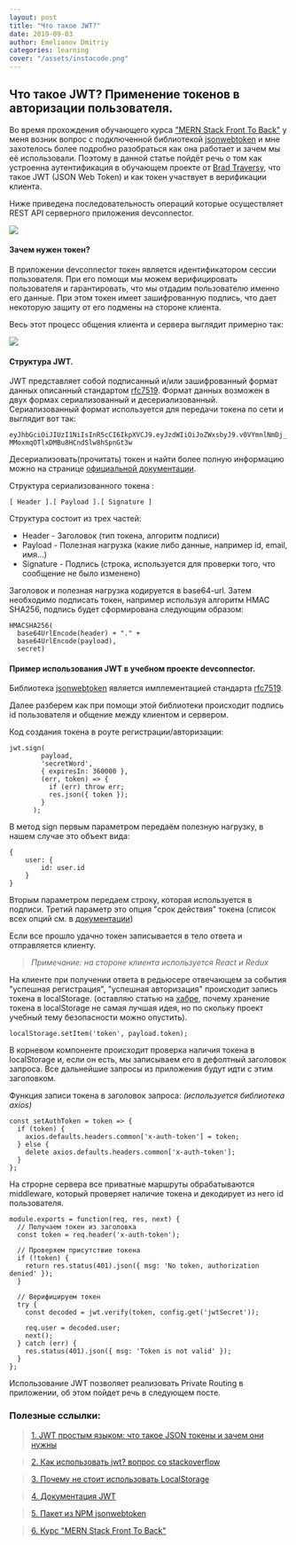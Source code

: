 ```yaml
---
layout: post
title: "Что такое JWT?"
date: 2019-09-03
author: Emelianov Dmitriy
categories: learning
cover: "/assets/instacode.png"
---
```


## Что такое JWT? Применение токенов в авторизации пользователя.

Во время прохождения обучающего курса ["MERN Stack Front To Back"](https://www.udemy.com/mern-stack-front-to-back/) у меня возник вопрос с подключенной библиотекой [jsonwebtoken](https://www.npmjs.com/package/jsonwebtoken) и мне захотелось более подробно разобраться как она работает и зачем мы её использовали. Поэтому в данной статье пойдёт речь о том как устроенна аутентификация в обучающем проекте от [Brad Traversy](https://github.com/bradtraversy/devconnector_2.0), что такое JWT (JSON Web Token) и как токен участвует в верификации клиента.

Ниже приведена последовательность операций которые осуществляет REST API серверного приложения devconnector.

![](https://d.radikal.ru/d22/1909/63/e8dd86244434.png)

#### Зачем нужен токен?

В приложении devconnector токен является идентификатором сессии пользователя. При его помощи мы можем верифицировать пользователя и гарантировать, что мы отдадим пользователю именно его данные. При этом токен имеет зашифрованную подпись, что дает некоторую защиту от его подмены на стороне клиента.

Весь этот процесс общения клиента и сервера выглядит примерно так:

![](https://a.radikal.ru/a38/1909/b6/1450b7f77d80.png)

#### Структура JWT.

JWT представляет собой подписанный и/или зашифрованный формат данных описанный стандартом [rfc7519](https://tools.ietf.org/html/rfc7519). Формат данных возможен в двух формах сериализованный и десериализованный. Сериализованный формат используется для передачи токена по сети и выглядит вот так:

`eyJhbGciOiJIUzI1NiIsInR5cCI6IkpXVCJ9.eyJzdWIiOiJoZWxsbyJ9.v0VYmnlNmDj_MMoxmqOTlxDMBu8HCndSlw8hSpnGt3w`

Десериализовать(прочитать) токен и найти более полную информацию можно на странице [официальной документации](https://jwt.io/#libraries).

Структура сериализованного токена :

`[ Header ].[ Payload ].[ Signature ]`

Структура состоит из трех частей:

- Header - Заголовок (тип токена, алгоритм подписи)
- Payload - Полезная нагрузка (какие либо данные, например id, email, имя...)
- Signature - Подпись (строка, используется для проверки того, что сообщение не было изменено)

Заголовок и полезная нагрузка кодируется в base64-url.
Затем необходимо подписать токен, например используя алгоритм HMAC SHA256, подпись будет сформирована следующим образом:

```
HMACSHA256(
  base64UrlEncode(header) + "." +
  base64UrlEncode(payload),
  secret)
```

#### Пример использования JWT в учебном проекте devconnector.

Библиотека [jsonwebtoken](https://www.npmjs.com/package/jsonwebtoken) является имплементацией стандарта [rfc7519](https://tools.ietf.org/html/rfc7519).

Далее разберем как при помощи этой библиотеки происходит подпись id пользователя и общение между клиентом и сервером.

Код создания токена в роуте регистрации/авторизации:

```
jwt.sign(
        payload,
        'secretWord',
        { expiresIn: 360000 },
        (err, token) => {
          if (err) throw err;
          res.json({ token });
        }
      );
```

В метод sign первым параметром передаём полезную нагрузку, в нашем случае это объект вида:

```
{
    user: {
        id: user.id
    }
}
```

Вторым параметром передаем строку, которая используется в подписи. Третий параметр это опция "срок действия" токена (список всех опций см. в [документации](https://www.npmjs.com/package/jsonwebtoken))

Если все прошло удачно токен записывается в тело ответа и отправляется клиенту.

> _Примечание: на стороне клиента используется React и Redux_

На клиенте при получении ответа в редьюсере отвечающем за события "успешная регистрация", "успешная авторизация" происходит запись токена в localStorage. (оставляю статью на [хабре](https://habr.com/ru/post/349164/), почему хранение токена в localStorage не самая лучшая идея, но по скольку проект учебный тему безопасности можно опустить).

`localStorage.setItem('token', payload.token);`

В корневом компоненте <App /> происходит проверка наличия токена в localStorage и, если он есть, мы записываем его в дефолтный заголовок запроса. Все дальнейшие запросы из приложения будут идти с этим заголовком.

Функция записи токена в заголовок запроса:
_(используется библиотека axios)_

```
const setAuthToken = token => {
  if (token) {
    axios.defaults.headers.common['x-auth-token'] = token;
  } else {
    delete axios.defaults.headers.common['x-auth-token'];
  }
};
```

На строрне сервера все приватные маршруты обрабатываются middleware, который проверяет наличие токена и декодирует из него id пользователя.

```
module.exports = function(req, res, next) {
  // Получаем токен из заголовка
  const token = req.header('x-auth-token');

  // Проверяем присутствие токена
  if (!token) {
    return res.status(401).json({ msg: 'No token, authorization denied' });
  }

  // Верифицируем токен
  try {
    const decoded = jwt.verify(token, config.get('jwtSecret'));

    req.user = decoded.user;
    next();
  } catch (err) {
    res.status(401).json({ msg: 'Token is not valid' });
  }
};
```

Использование JWT позволяет реализовать Private Routing в приложении, об этом пойдет речь в следующем посте.

### Полезные сслылки:

> [1. JWT простым языком: что такое JSON токены и зачем они нужны](https://proglib.io/p/json-tokens/)

> [2. Как использовать jwt? вопрос со stackoverflow](https://ru.stackoverflow.com/questions/858136/Как-использовать-jwt)

> [3. Почему не стоит использовать LocalStorage](https://habr.com/ru/post/349164/)

> [4. Документация JWT](https://jwt.io/)

> [5. Пакет из NPM jsonwebtoken](https://www.npmjs.com/package/jsonwebtoken)

> [6. Курс "MERN Stack Front To Back"](https://www.udemy.com/mern-stack-front-to-back/)
